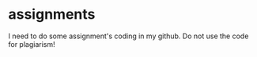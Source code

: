 assignments
===========

I need to do some assignment's coding in my github. Do not use the code for plagiarism!
